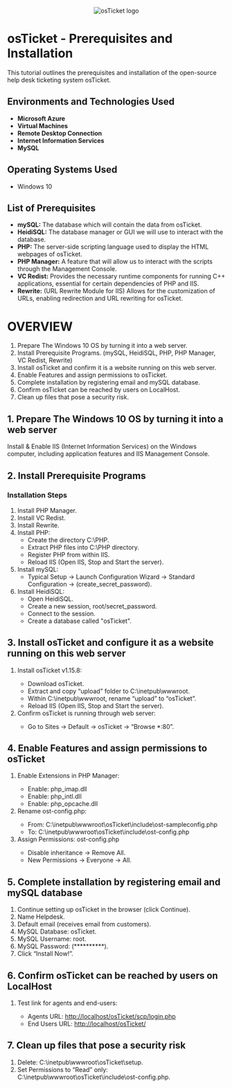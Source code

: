 <p align="center">
<img src="https://i.imgur.com/Clzj7Xs.png" alt="osTicket logo"/>
</p>

<h1>osTicket - Prerequisites and Installation</h1>
This tutorial outlines the prerequisites and installation of the open-source help desk ticketing system osTicket.<br />




<h2>Environments and Technologies Used</h2>

- <b>Microsoft Azure</b>
- <b>Virtual Machines</b>
- <b>Remote Desktop Connection</b>
- <b>Internet Information Services</b>
- <b>MySQL</b>

<h2>Operating Systems Used </h2>

- Windows 10</b> 

<h2>List of Prerequisites</h2>

<ul>
  <li><strong>mySQL:</strong> The database which will contain the data from osTicket.</li>
  <li><strong>HeidiSQL:</strong> The database manager or GUI we will use to interact with the database.</li>
  <li><strong>PHP:</strong> The server-side scripting language used to display the HTML webpages of osTicket.</li>
  <li><strong>PHP Manager:</strong> A feature that will allow us to interact with the scripts through the Management Console.</li>
  <li><strong>VC Redist:</strong> Provides the necessary runtime components for running C++ applications, essential for certain dependencies of PHP and IIS.</li>
  <li><strong>Rewrite:</strong> (URL Rewrite Module for IIS) Allows for the customization of URLs, enabling redirection and URL rewriting for osTicket.</li>
</ul>

<h1>OVERVIEW</h1>

<ol>
  <li>Prepare The Windows 10 OS by turning it into a web server.</li>
  <li>Install Prerequisite Programs. (mySQL, HeidiSQL, PHP, PHP Manager, VC Redist, Rewrite)</li>
  <li>Install osTicket and confirm it is a website running on this web server.</li>
  <li>Enable Features and assign permissions to osTicket.</li>
  <li>Complete installation by registering email and mySQL database.</li>
  <li>Confirm osTicket can be reached by users on LocalHost.</li>
  <li>Clean up files that pose a security risk.</li>
</ol>

<h2>1. Prepare The Windows 10 OS by turning it into a web server</h2>
<p>Install & Enable IIS (Internet Information Services) on the Windows computer, including application features and IIS Management Console.</p>

<h2>2. Install Prerequisite Programs</h2>

<h3>Installation Steps</h3>
<ol>
  <li>Install PHP Manager.</li>
  <li>Install VC Redist.</li>
  <li>Install Rewrite.</li>
  <li>Install PHP:
    <ul>
      <li>Create the directory C:\PHP.</li>
      <li>Extract PHP files into C:\PHP directory.</li>
      <li>Register PHP from within IIS.</li>
      <li>Reload IIS (Open IIS, Stop and Start the server).</li>
    </ul>
  </li>
  <li>Install mySQL:
    <ul>
      <li>Typical Setup -> Launch Configuration Wizard -> Standard Configuration -> (create_secret_password).</li>
    </ul>
  </li>
  <li>Install HeidiSQL:
    <ul>
      <li>Open HeidiSQL.</li>
      <li>Create a new session, root/secret_password.</li>
      <li>Connect to the session.</li>
      <li>Create a database called "osTicket".</li>
    </ul>
  </li>
</ol>

<h2>3. Install osTicket and configure it as a website running on this web server</h2>
<ol>
  <li>Install osTicket v1.15.8:</li>
  <ul>
    <li>Download osTicket.</li>
    <li>Extract and copy “upload” folder to C:\inetpub\wwwroot.</li>
    <li>Within C:\inetpub\wwwroot, rename “upload” to “osTicket”.</li>
    <li>Reload IIS (Open IIS, Stop and Start the server).</li>
  </ul>
  <li>Confirm osTicket is running through web server:</li>
  <ul>
    <li>Go to Sites -> Default -> osTicket -> “Browse *:80”.</li>
  </ul>
</ol>

<h2>4. Enable Features and assign permissions to osTicket</h2>
<ol>
  <li>Enable Extensions in PHP Manager:</li>
  <ul>
    <li>Enable: php_imap.dll</li>
    <li>Enable: php_intl.dll</li>
    <li>Enable: php_opcache.dll</li>
  </ul>
  <li>Rename ost-config.php:</li>
  <ul>
    <li>From: C:\inetpub\wwwroot\osTicket\include\ost-sampleconfig.php</li>
    <li>To: C:\inetpub\wwwroot\osTicket\include\ost-config.php</li>
  </ul>
  <li>Assign Permissions: ost-config.php</li>
  <ul>
    <li>Disable inheritance -> Remove All.</li>
    <li>New Permissions -> Everyone -> All.</li>
  </ul>
</ol>

<h2>5. Complete installation by registering email and mySQL database</h2>
<ol>
  <li>Continue setting up osTicket in the browser (click Continue).</li>
  <li>Name Helpdesk.</li>
  <li>Default email (receives email from customers).</li>
  <li>MySQL Database: osTicket.</li>
  <li>MySQL Username: root.</li>
  <li>MySQL Password: (**********).</li>
  <li>Click “Install Now!”.</li>
</ol>

<h2>6. Confirm osTicket can be reached by users on LocalHost</h2>
<ol>
  <li>Test link for agents and end-users:</li>
  <ul>
    <li>Agents URL: <a href="http://localhost/osTicket/scp/login.php">http://localhost/osTicket/scp/login.php</a></li>
    <li>End Users URL: <a href="http://localhost/osTicket/">http://localhost/osTicket/</a></li>
  </ul>
</ol>

<h2>7. Clean up files that pose a security risk</h2>
<ol>
  <li>Delete: C:\inetpub\wwwroot\osTicket\setup.</li>
  <li>Set Permissions to “Read” only: C:\inetpub\wwwroot\osTicket\include\ost-config.php.</li>
</ol>






